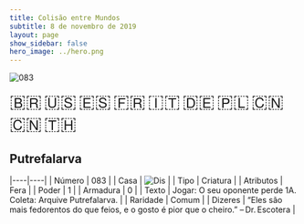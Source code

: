 ```yaml
---
title: Colisão entre Mundos
subtitle: 8 de novembro de 2019
layout: page
show_sidebar: false
hero_image: ../hero.png
---
```


![083](https://mastervault-storage-prod.s3.amazonaws.com/media/card_front/pt/452_083_RX57XMFGRQ26_pt.png)

<span title="Português" style="font-size: 32px;cursor: pointer;" onclick="javascript:document.querySelector('img[alt=\'083\']').src=document.querySelector('img[alt=\'083\']').src.replace(/card_front\/[^/]+/, 'card_front/pt').replace(/_[^/.0-9]+\.png/, '_pt.png')">🇧🇷</span>
<span title="English" style="font-size: 32px;cursor: pointer;" onclick="javascript:document.querySelector('img[alt=\'083\']').src=document.querySelector('img[alt=\'083\']').src.replace(/card_front\/[^/]+/, 'card_front/en').replace(/_[^/.0-9]+\.png/, '_en.png')">🇺🇸</span>
<span title="Español" style="font-size: 32px;cursor: pointer;" onclick="javascript:document.querySelector('img[alt=\'083\']').src=document.querySelector('img[alt=\'083\']').src.replace(/card_front\/[^/]+/, 'card_front/es').replace(/_[^/.0-9]+\.png/, '_es.png')">🇪🇸</span>
<span title="Français" style="font-size: 32px;cursor: pointer;" onclick="javascript:document.querySelector('img[alt=\'083\']').src=document.querySelector('img[alt=\'083\']').src.replace(/card_front\/[^/]+/, 'card_front/fr').replace(/_[^/.0-9]+\.png/, '_fr.png')">🇫🇷</span>
<span title="Italiano" style="font-size: 32px;cursor: pointer;" onclick="javascript:document.querySelector('img[alt=\'083\']').src=document.querySelector('img[alt=\'083\']').src.replace(/card_front\/[^/]+/, 'card_front/it').replace(/_[^/.0-9]+\.png/, '_it.png')">🇮🇹</span>
<span title="Deutsche" style="font-size: 32px;cursor: pointer;" onclick="javascript:document.querySelector('img[alt=\'083\']').src=document.querySelector('img[alt=\'083\']').src.replace(/card_front\/[^/]+/, 'card_front/de').replace(/_[^/.0-9]+\.png/, '_de.png')">🇩🇪</span>
<span title="Polskie" style="font-size: 32px;cursor: pointer;" onclick="javascript:document.querySelector('img[alt=\'083\']').src=document.querySelector('img[alt=\'083\']').src.replace(/card_front\/[^/]+/, 'card_front/pl').replace(/_[^/.0-9]+\.png/, '_pl.png')">🇵🇱</span>
<span title="简体中文" style="font-size: 32px;cursor: pointer;" onclick="javascript:document.querySelector('img[alt=\'083\']').src=document.querySelector('img[alt=\'083\']').src.replace(/card_front\/[^/]+/, 'card_front/zh-hans').replace(/_[^/.0-9]+\.png/, '_zh-hans.png')">🇨🇳</span>
<span title="繁體中文" style="font-size: 32px;cursor: pointer;" onclick="javascript:document.querySelector('img[alt=\'083\']').src=document.querySelector('img[alt=\'083\']').src.replace(/card_front\/[^/]+/, 'card_front/zh-hant').replace(/_[^/.0-9]+\.png/, '_zh-hant.png')">🇨🇳</span>
<span title="ไทย" style="font-size: 32px;cursor: pointer;" onclick="javascript:document.querySelector('img[alt=\'083\']').src=document.querySelector('img[alt=\'083\']').src.replace(/card_front\/[^/]+/, 'card_front/th').replace(/_[^/.0-9]+\.png/, '_th.png')">🇹🇭</span>

## Putrefalarva

|----|----|
| Número | 083 |
| Casa | ![Dis](https://archonarcana.com/images/thumb/e/e8/Dis.png/22px-Dis.png "Dis") |
| Tipo | Criatura |
| Atributos | Fera |
| Poder | 1 |
| Armadura | 0 |
| Texto | Jogar: O seu oponente perde 1A.  Coleta: Arquive Putrefalarva. |
| Raridade | Comum |
| Dizeres | “Eles são mais fedorentos do que feios,  e o gosto é pior que o cheiro.” – Dr. Escotera |
